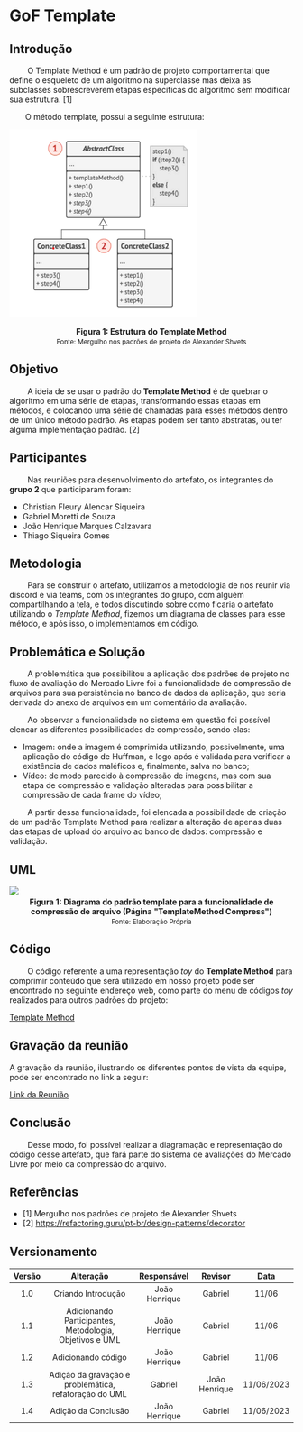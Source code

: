 # GoF Template

## Introdução

&emsp;&emsp; O Template Method é um padrão de projeto comportamental que define o esqueleto de um algoritmo na superclasse mas deixa as subclasses sobrescreverem etapas específicas do algoritmo sem modificar sua estrutura. [1]

&emsp;&emsp;O método template, possui a seguinte estrutura:

![imagem 1](../../Assets/PadroesDeProjeto/EstruturaTemplate.png)

<figcaption align='center'>
    <b>Figura 1:
     Estrutura do Template Method</b>
    <br><small>Fonte: Mergulho nos padrões de projeto de Alexander Shvets</small>
</figcaption> </center>

## Objetivo

&emsp;&emsp; A ideia de se usar o padrão do **Template Method** é de quebrar o algoritmo em uma série de etapas, transformando essas etapas em métodos, e colocando uma série de chamadas para esses métodos dentro de um único método padrão. As etapas podem ser tanto abstratas, ou ter alguma implementação padrão. [2]

## Participantes

&emsp;&emsp; Nas reuniões para desenvolvimento do artefato, os integrantes do **grupo 2** que participaram foram:

- Christian Fleury Alencar Siqueira
- Gabriel Moretti de Souza
- João Henrique Marques Calzavara
- Thiago Siqueira Gomes

## Metodologia

&emsp;&emsp; Para se construir o artefato, utilizamos a metodologia de nos reunir via discord e via teams, com os integrantes do grupo, com alguém compartilhando a tela, e todos discutindo sobre como ficaria o artefato utilizando o _Template Method_, fizemos um diagrama de classes para esse método, e após isso, o implementamos em código.

## Problemática e Solução

&emsp;&emsp; A problemática que possibilitou a aplicação dos padrões de projeto no fluxo de avaliação do Mercado Livre foi a funcionalidade de compressão de arquivos para sua persistência no banco de dados da aplicação, que seria derivada do anexo de arquivos em um comentário da avaliação.

&emsp;&emsp; Ao observar a funcionalidade no sistema em questão foi possível elencar as diferentes possibilidades de compressão, sendo elas:

- Imagem: onde a imagem é comprimida utilizando, possivelmente, uma aplicação do código de Huffman, e logo após é validada para verificar a existência de dados maléficos e, finalmente, salva no banco;
- Vídeo: de modo parecido à compressão de imagens, mas com sua etapa de compressão e validação alteradas para possibilitar a compressão de cada frame do vídeo;

&emsp;&emsp; A partir dessa funcionalidade, foi elencada a possibilidade de criação de um padrão Template Method para realizar a alteração de apenas duas das etapas de upload do arquivo ao banco de dados: compressão e validação.

## UML

<img src="https://lucid.app/publicSegments/view/5792c6b3-2e6e-43ac-bc7f-10690b55564c/image.png"/>

<figcaption align='center'>
    <b>Figura 1: Diagrama do padrão template para a funcionalidade de compressão de arquivo (Página "TemplateMethod Compress")</b>
    <br><small>Fonte: Elaboração Própria</small>
</figcaption> </center>

## Código

&emsp;&emsp; O código referente a uma representação _toy_ do **Template Method** para comprimir conteúdo que será utilizado em nosso projeto pode ser encontrado no seguinte endereço web, como parte do menu de códigos _toy_ realizados para outros padrões do projeto:

[Template Method](https://github.com/UnBArqDsw2023-1/2023.1_G2_ProjetoMercadoLivre/tree/design-patterns/src/template)

## Gravação da reunião

A gravação da reunião, ilustrando os diferentes pontos de vista da equipe, pode ser encontrado no link a seguir:  

[Link da Reunião](https://www.youtube.com/watch?v=wuYSZUKnArc)

## Conclusão

&emsp;&emsp; Desse modo, foi possível realizar a diagramação e representação do código desse artefato, que fará parte do sistema de avaliações do Mercado Livre por meio da compressão do arquivo.

## Referências

- [1] Mergulho nos padrões de projeto de Alexander Shvets
- [2] https://refactoring.guru/pt-br/design-patterns/decorator

## Versionamento

| Versão |                        Alteração                        |  Responsável  |    Revisor    |    Data    |
| :----: | :-----------------------------------------------------: | :-----------: | :-----------: | :--------: |
|  1.0   |                   Criando Introdução                    | João Henrique |    Gabriel    |   11/06    |
|  1.1   | Adicionando Participantes, Metodologia, Objetivos e UML | João Henrique |    Gabriel    |   11/06    |
|  1.2   |                   Adicionando código                    | João Henrique |    Gabriel    |   11/06    |
|  1.3   |  Adição da gravação e problemática, refatoração do UML  |    Gabriel    | João Henrique | 11/06/2023 |
|  1.4   |                   Adição da Conclusão                   | João Henrique |    Gabriel    | 11/06/2023 |
